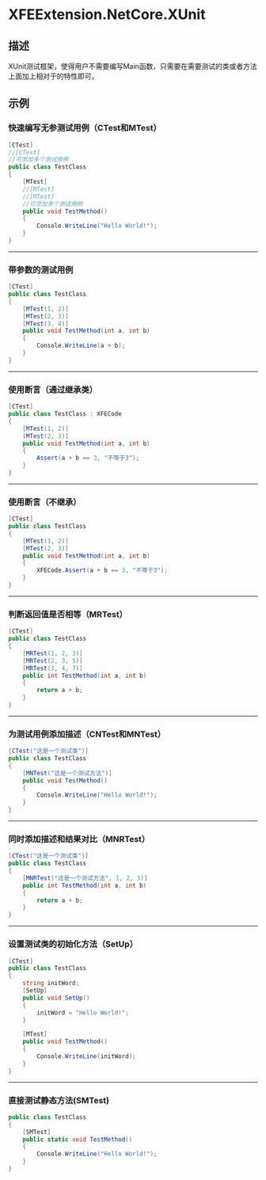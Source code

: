 # XFEExtension.NetCore.XUnit

## 描述

XUnit测试框架，使得用户不需要编写Main函数，只需要在需要测试的类或者方法上面加上相对于的特性即可。

## 示例

### 快速编写无参测试用例（CTest和MTest）

```csharp
[CTest]
//[CTest]
//可添加多个测试用例
public class TestClass
{
    [MTest]
    //[MTest]
    //[MTest]
    //可添加多个测试用例
    public void TestMethod()
    {
        Console.WriteLine("Hello World!");
    }
}
```

---

### 带参数的测试用例

```csharp
[CTest]
public class TestClass
{
    [MTest(1, 2)]
    [MTest(2, 3)]
    [MTest(3, 4)]
    public void TestMethod(int a, int b)
    {
        Console.WriteLine(a + b);
    }
}
```

---

### 使用断言（通过继承类）

```csharp
[CTest]
public class TestClass : XFECode
{
    [MTest(1, 2)]
    [MTest(2, 3)]
    public void TestMethod(int a, int b)
    {
        Assert(a + b == 3, "不等于3");
    }
}
```

---

### 使用断言（不继承）

```csharp
[CTest]
public class TestClass
{
    [MTest(1, 2)]
    [MTest(2, 3)]
    public void TestMethod(int a, int b)
    {
        XFECode.Assert(a + b == 3, "不等于3");
    }
}
```

---

### 判断返回值是否相等（MRTest）

```csharp
[CTest]
public class TestClass
{
    [MRTest(1, 2, 3)]
    [MRTest(2, 3, 5)]
    [MRTest(3, 4, 7)]
    public int TestMethod(int a, int b)
    {
        return a + b;
    }
}
```

---

### 为测试用例添加描述（CNTest和MNTest）

```csharp
[CTest("这是一个测试类")]
public class TestClass
{
    [MNTest("这是一个测试方法")]
    public void TestMethod()
    {
        Console.WriteLine("Hello World!");
    }
}
```

---

### 同时添加描述和结果对比（MNRTest）

```csharp
[CTest("这是一个测试类")]
public class TestClass
{
    [MNRTest("这是一个测试方法", 1, 2, 3)]
    public int TestMethod(int a, int b)
    {
        return a + b;
    }
}
```

---

### 设置测试类的初始化方法（SetUp）

```csharp
[CTest]
public class TestClass
{
    string initWord;
    [SetUp]
    public void SetUp()
    {
        initWord = "Hello World!";
    }

    [MTest]
    public void TestMethod()
    {
        Console.WriteLine(initWord);
    }
}
```

---

### 直接测试静态方法(SMTest)

```csharp
public class TestClass
{
    [SMTest]
    public static void TestMethod()
    {
        Console.WriteLine("Hello World!");
    }
}
```